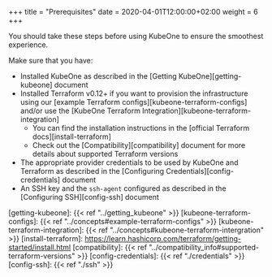 +++
title = "Prerequisites"
date = 2020-04-01T12:00:00+02:00
weight = 6
+++

You should take these steps before using KubeOne to ensure the smoothest
experience.

Make sure that you have:

* Installed KubeOne as described in the [Getting KubeOne][getting-kubeone]
  document
* Installed Terraform v0.12+ if you want to provision the infrastructure using
  our [example Terraform configs][kubeone-terraform-configs] and/or use the
  [KubeOne Terraform Integration][kubeone-terraform-integration]
  * You can find the installation instructions in the
    [official Terraform docs][install-terraform]
  * Check out the [Compatibility][compatibility] document
    for more details about supported Terraform versions
* The appropriate provider credentials to be used by KubeOne and Terraform as
  described in the [Configuring Credentials][config-credentials] document
* An SSH key and the `ssh-agent` configured as described in the
  [Configuring SSH][config-ssh] document


[getting-kubeone]: {{< ref "../getting_kubeone" >}}
[kubeone-terraform-configs]: {{< ref "../concepts#example-terraform-configs" >}}
[kubeone-terraform-integration]: {{< ref "../concepts#kubeone-terraform-intergration" >}}
[install-terraform]: https://learn.hashicorp.com/terraform/getting-started/install.html
[compatibility]: {{< ref "../compatibility_info#supported-terraform-versions" >}}
[config-credentials]: {{< ref "./credentials" >}}
[config-ssh]: {{< ref "./ssh" >}}

